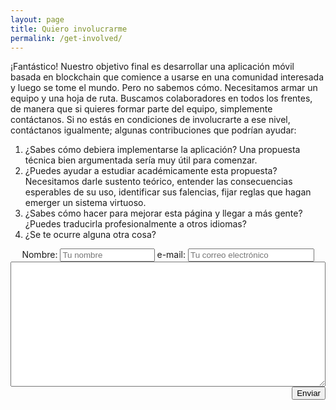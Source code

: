 ```yaml
---
layout: page
title: Quiero involucrarme
permalink: /get-involved/
---
```


¡Fantástico! Nuestro objetivo final es desarrollar una aplicación móvil basada en blockchain que comience a usarse en una comunidad interesada y luego se tome el mundo. Pero no sabemos cómo. Necesitamos armar un equipo y una hoja de ruta. Buscamos colaboradores en todos los frentes, de manera que si quieres formar parte del equipo, simplemente contáctanos. Si no estás en condiciones de involucrarte a ese nivel, contáctanos igualmente; algunas contribuciones que podrían ayudar:

1. ¿Sabes cómo debiera implementarse la aplicación? Una propuesta técnica bien argumentada sería muy útil para comenzar.
1. ¿Puedes ayudar a estudiar académicamente esta propuesta? Necesitamos darle sustento teórico, entender las consecuencias esperables de su uso, identificar sus falencias, fijar reglas que hagan emerger un sistema virtuoso.
1. ¿Sabes cómo hacer para mejorar esta página y llegar a más gente? ¿Puedes traducirla profesionalmente a otros idiomas?
1. ¿Se te ocurre alguna otra cosa?

<form action="https://formspree.io/xlepglyk" method="POST" align="center">
  Nombre: <input type="text" name="name" placeholder="Tu nombre" style="width:30%">
  e-mail: <input type="email" name="_replyto" placeholder="Tu correo electrónico" style="width:40%">
  <textarea name="message" placeholder="Escribe aqui tu mensaje" style="width:100%; min-height:200px"> </textarea>
  <div align="right"><input type="submit" value="Enviar"></div>
</form>
